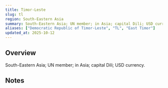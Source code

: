```yaml
---
title: Timor-Leste
slug: tl
region: South-Eastern Asia
summary: South-Eastern Asia; UN member; in Asia; capital Dili; USD currency.
aliases: ["Democratic Republic of Timor-Leste", "TL", "East Timor"]
updated_at: 2025-10-12
---
```


## Overview

South-Eastern Asia; UN member; in Asia; capital Dili; USD currency.

## Notes

<!-- Add your first note below -->
